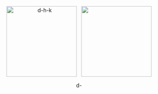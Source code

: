 <p align="center"><img align="center" height="185" src="https://github-readme-stats.vercel.app/api?username=d-h-k&show_icons=true" alt="d-h-k" />&nbsp;
&nbsp;<img align="center" height="185" src="https://github-readme-stats.vercel.app/api/top-langs/?username=d-h-k&layout=compact" /><p/>



<p align="center"><img align="center" height="15" src="http://mazassumnida.wtf/api/mini/generate_badge?boj=kdog1503" alt="d-h-k" /><p/>

<!---

<p align="center"><img align="center" height="15" src="http://mazassumnida.wtf/api/mini/generate_badge?boj=kdog1503&show_icons=true" alt="d-h-k" /><p/>


<p align="center"><img align="center" height="15" src="http://@@@" alt="d-h-k" /><p/>



[![Solved.ac
프로필](http://mazassumnida.wtf/api/mini/generate_badge?boj=kdog1503)](https://github.com/mazassumnida/mazassumnida)

[![Solved.ac
프로필](http://mazassumnida.wtf/api/v2/generate_badge?boj=kdog1503)](https://solved.ac/kdog1503)

[![Solved.ac
프로필](http://mazassumnida.wtf/api/generate_badge?boj=kdog1503)](https://solved.ac/kdog1503)

[![Solved.ac
프로필](http://mazassumnida.wtf/api/v2/generate_badge?boj=kdog1503)](https://solved.ac/kdog1503)
--->
